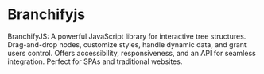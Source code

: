 # Branchifyjs
BranchifyJS: A powerful JavaScript library for interactive tree structures. Drag-and-drop nodes, customize styles, handle dynamic data, and grant users control. Offers accessibility, responsiveness, and an API for seamless integration. Perfect for SPAs and traditional websites.
